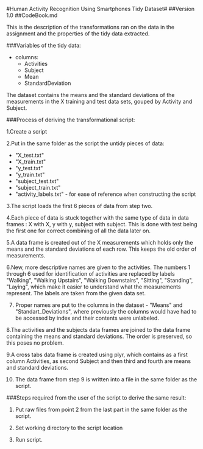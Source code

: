 #Human Activity Recognition Using Smartphones Tidy Dataset#
##Version 1.0
##CodeBook.md

This is the description of the transformations ran on the data in the assignment and the properties of the tidy data extracted.

###Variables of the tidy data:
  - columns:
    - Activities
    - Subject
    - Mean
    - StandardDeviation

The dataset contains the means and the standard deviations of the measurements in the X training and test data sets, gouped by Activity and Subject.
    
###Process of deriving the transformational script:

1.Create a script

2.Put in the same folder as the script the untidy pieces of data: 
  - "X_test.txt"
  - "X_train.txt"
  - "y_test.txt"
  - "y_train.txt"
  - "subject_test.txt"
  - "subject_train.txt"
  - "activity_labels.txt" - for ease of reference when constructing the script

3.The script loads the first 6 pieces of data from step two.

4.Each piece of data is stuck together with the same type of data in data frames : X with X, y with y, subject with subject. This is done with test being the first one for correct combining of all the data later on.

5.A data frame is created out of the X measurements which holds only the means and the standard deviations of each row. This keeps the old order of measurements.

6.New, more descriptive names are given to the activities. The numbers 1 through 6 used for identification of activities are replaced by labels "Walking", "Walking Upstairs", "Walking Downstairs", "Sitting", "Standing", "Laying", which make it easier to understand what the measurements represent. The labels are taken from the given data set. 

7. Proper names are put to the columns in the dataset - "Means" and "Standart_Deviations", where previously the columns would have had to be accessed by index and their contents were unlabeled.

8.The activities and the subjects data frames are joined to the data frame containing the means and standard deviations. The order is preserved, so this poses no problem.

9.A cross tabs data frame is created using plyr, which contains as a first column Activities, as second Subject and then third and fourth are means and standard deviations. 

10. The data frame from step 9 is written into a file in the same folder as the script.


###Steps required from the user of the script to derive the same result:

1. Put raw files from point 2 from the last part in the same folder as the script. 

2. Set working directory to the script location

3. Run script.